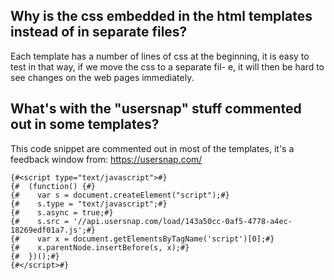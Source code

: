 ## Why is the css embedded in the html templates instead of in separate files?

Each template has a number of lines of css at the beginning, it is easy to test in that way, if we move the css to a separate fil-
e, it will then be hard to see changes on the web pages immediately.

## What's with the "usersnap" stuff commented out in some templates?
This code snippet are commented out in most of the templates, it's a feedback window from: https://usersnap.com/

```
{#<script type="text/javascript">#}
{#  (function() {#}
{#    var s = document.createElement("script");#}
{#    s.type = "text/javascript";#}
{#    s.async = true;#}
{#    s.src = '//api.usersnap.com/load/143a50cc-0af5-4778-a4ec-18269edf01a7.js';#}
{#    var x = document.getElementsByTagName('script')[0];#}
{#    x.parentNode.insertBefore(s, x);#}
{#  })();#}
{#</script>#}
```

